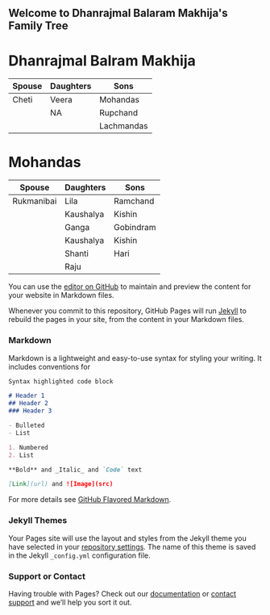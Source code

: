 ## Welcome to Dhanrajmal Balaram Makhija's Family Tree

# Dhanrajmal Balram Makhija

Spouse | Daughters | Sons
------ | --------- | ----
Cheti | Veera | Mohandas
      | NA    | Rupchand
      |       | Lachmandas

# Mohandas
Spouse | Daughters | Sons
------ | --------- | ----
Rukmanibai | Lila | Ramchand
           | Kaushalya | Kishin
           | Ganga | Gobindram
           | Kaushalya | Kishin
           | Shanti | Hari
           | Raju |      
      

You can use the [editor on GitHub](https://github.com/rajmak67/dm_ft_pub/edit/gh-pages/index.md) to maintain and preview the content for your website in Markdown files.

Whenever you commit to this repository, GitHub Pages will run [Jekyll](https://jekyllrb.com/) to rebuild the pages in your site, from the content in your Markdown files.

### Markdown

Markdown is a lightweight and easy-to-use syntax for styling your writing. It includes conventions for

```markdown
Syntax highlighted code block

# Header 1
## Header 2
### Header 3

- Bulleted
- List

1. Numbered
2. List

**Bold** and _Italic_ and `Code` text

[Link](url) and ![Image](src)
```

For more details see [GitHub Flavored Markdown](https://guides.github.com/features/mastering-markdown/).

### Jekyll Themes

Your Pages site will use the layout and styles from the Jekyll theme you have selected in your [repository settings](https://github.com/rajmak67/dm_ft_pub/settings). The name of this theme is saved in the Jekyll `_config.yml` configuration file.

### Support or Contact

Having trouble with Pages? Check out our [documentation](https://docs.github.com/categories/github-pages-basics/) or [contact support](https://github.com/contact) and we’ll help you sort it out.


